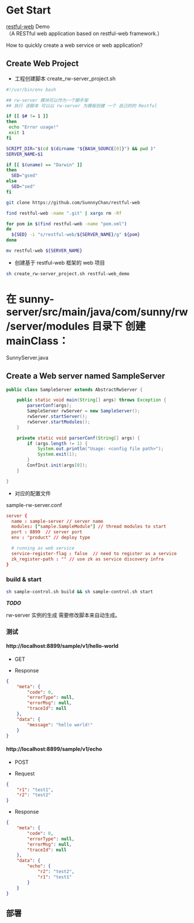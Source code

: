 # Get Start

[restful-web](https://github.com/SunnnyChan/restful-web)   Demo  
（A RESTful web application based on restful-web framework.）  

How to quickly create a web service or web application?  

## Create Web Project  

* 工程创建脚本 create_rw-server_project.sh

```bash
#!/usr/bin/env bash

## rw-server 模块可以作为一个脚手架
## 执行 该脚本 可以以 rw-server 为模板创建 一个 自己的的 Restful

if [[ $# != 1 ]]
then
 echo "Error usage!"
 exit 1
fi

SCRIPT_DIR="$(cd $(dirname "${BASH_SOURCE[0]}") && pwd )"
SERVER_NAME=$1

if [[ $(uname) == "Darwin" ]]
then
  SED="gsed"
else
  SED="sed"
fi

git clone https://github.com/SunnnyChan/restful-web

find restful-web -name ".git" | xargs rm -Rf

for pom in $(find restful-web -name "pom.xml")
do
  ${SED} -i "s/restful-web/${SERVER_NAME}/g" ${pom}
done

mv restful-web ${SERVER_NAME}
```  

* 创建基于 restful-web 框架的 web 项目  

```bash
sh create_rw-server_project.sh restful-web_demo 
```

# 在 sunny-server/src/main/java/com/sunny/rw/server/modules 目录下 创建 mainClass：
SunnyServer.java


## Create a Web server named SampleServer  

```java
public class SampleServer extends AbstractRwServer {

    public static void main(String[] args) throws Exception {
        parserConf(args);
        SampleServer rwServer = new SampleServer();
        rwServer.startServer();
        rwServer.startModules();
    }

    private static void parserConf(String[] args) {
        if (args.length != 1) {
            System.out.println("Usage: <config file path>");
            System.exit(1);
        }
        ConfInit.init(args[0]);
    }

}
```  

* 对应的配置文件  

sample-rw-server.conf

```conf
server {
  name : sample-server // server name
  modules: ["sample.SampleModule"] // thread modules to start
  port : 8899  // server port
  env : "product" // deploy type

  # running as web service
  service-register-flag : false  // need to register as a service
  zk_register-path : "" // use zk as service discovery infra
}
```

### build & start  

```bash
sh sample-control.sh build && sh sample-control.sh start
```

***TODO***  

rw-server 实例的生成 需要修改脚本来自动生成。  

### 测试

#### http://localhost:8899/sample/v1/hello-world  

* GET  

* Response  
```json
{
    "meta": {
        "code": 0,
        "errorType": null,
        "errorMsg": null,
        "traceId": null
    },
    "data": {
        "message": "hello world!"
    }
}
```

#### http://localhost:8899/sample/v1/echo  

* POST  

* Request  
```json
{
    "r1": "test1",
    "r2": "test2"
}
```
* Response  

```json
{
    "meta": {
        "code": 0,
        "errorType": null,
        "errorMsg": null,
        "traceId": null
    },
    "data": {
        "echo": {
            "r2": "test2",
            "r1": "test1"
        }
    }
}
```

## 部署  

